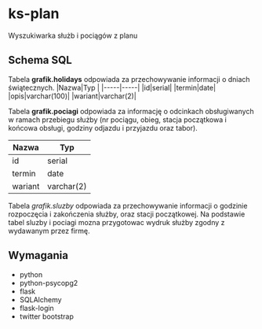 # ks-plan
Wyszukiwarka służb i pociągów z planu

## Schema SQL

Tabela **grafik.holidays** odpowiada za przechowywanie informacji o dniach świątecznych.
|Nazwa|Typ  |
|-----|-----|
|id|serial|
|termin|date|
|opis|varchar(100)|
|wariant|varchar(2)|

Tabela **grafik.pociagi** odpowiada za informację o odcinkach obsługiwanych w ramach przebiegu służby (nr pociągu, obieg, stacja początkowa i końcowa obsługi, godziny odjazdu i przyjazdu oraz tabor).

|Nazwa|Typ  |
|-----|-----|
|id|serial|
|termin|date|
|wariant|varchar(2)|

Tabela *grafik.sluzby* odpowiada za przechowywanie informacji o godzinie rozpoczęcia i zakończenia służby, oraz stacji początkowej. Na podstawie tabel sluzby i pociagi mozna przygotowac wydruk służby zgodny z wydawanym przez firmę. 

## Wymagania
* python
* python-psycopg2
* flask
* SQLAlchemy
* flask-login
* twitter bootstrap

